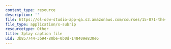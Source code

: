 ```yaml
---
content_type: resource
description: ''
file: https://ol-ocw-studio-app-qa.s3.amazonaws.com/courses/15-071-the-analytics-edge-spring-2017/3b8577443b9480be0b0d148409e830e6_DU0_NM0mZPE.srt
file_type: application/x-subrip
resourcetype: Other
title: 3play caption file
uid: 3b857744-3b94-80be-0b0d-148409e830e6
---
```

